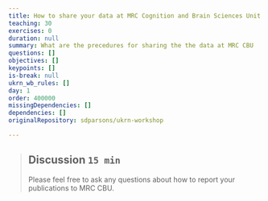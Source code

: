 ```yaml
---
title: How to share your data at MRC Cognition and Brain Sciences Unit (Roni Tibon)
teaching: 30
exercises: 0
duration: null
summary: What are the precedures for sharing the the data at MRC CBU
questions: []
objectives: []
keypoints: []
is-break: null
ukrn_wb_rules: []
day: 1
order: 400000
missingDependencies: []
dependencies: []
originalRepository: sdparsons/ukrn-workshop

---
```

> ## Discussion `15 min`
> Please feel free to ask any questions about how to report your publications to MRC CBU.